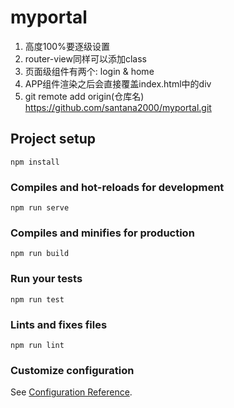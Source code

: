 # myportal

1. 高度100%要逐级设置
2. router-view同样可以添加class
3. 页面级组件有两个: login & home
4. APP组件渲染之后会直接覆盖index.html中的div
5. git remote add origin(仓库名) https://github.com/santana2000/myportal.git
## Project setup
```
npm install
```

### Compiles and hot-reloads for development
```
npm run serve
```

### Compiles and minifies for production
```
npm run build
```

### Run your tests
```
npm run test
```

### Lints and fixes files
```
npm run lint
```

### Customize configuration
See [Configuration Reference](https://cli.vuejs.org/config/).
